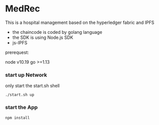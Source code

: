 # MedRec
This is a hospital management based on the hyperledger fabric and IPFS

- the chaincode is coded by golang language
- the SDK is using Node.js SDK
- js-IPFS

prerequest:

node v10.19
go >=1.13



### start up Network

only start the start.sh shell

```shell
./start.sh up
```



### start the App

```
npm install
```

